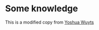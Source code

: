 # Some knowledge

This is a modified copy from [Yoshua Wuyts](https://github.com/yoshuawuyts/knowledge)